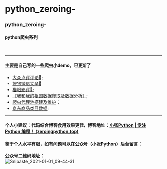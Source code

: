 
# python_zeroing-
###  python_zeroing-
#### python爬虫系列

<br>

-----

#### 主要是自己写的一些爬虫小demo，已更新了

*  [大众点评评论](https://github.com/Largefreedom/python_zeroing-/tree/master/dianping_comment):dango:;
* [搜狗微信文章](https://github.com/Largefreedom/python_zeroing-/tree/master/weixin_passage_crawl):page_facing_up:
* [猫眼影评:mobile_phone_off:](https://github.com/Largefreedom/python_zeroing-/tree/master/maoyan_crawl);
* [《我和我的祖国数据爬取及数据分析》](https://github.com/Largefreedom/python_zeroing-/tree/master/zuguo);
* [爬虫代理池搭建及维护](https://github.com/Largefreedom/python_zeroing-/tree/master/proxy_pool)；
* [京东商品类目数据](https://github.com/Largefreedom/python_zeroing-/tree/master/JD_Crawer);

-----

#### 个人小建议：代码结合博客食用效果更佳，博客地址：[小张Python | 专注 Python 编程！ (zeroingpython.top)](https://zeroingpython.top/)

#### 鉴于个人水平有限，如有问题可以在公众号（小张Python）后台留言：

**公众号二维码地址：**
<br>
![Snipaste_2021-01-01_09-44-31](https://images.zeroingpython.top/img/Snipaste_2021-01-01_09-44-31.png)


